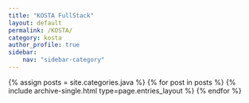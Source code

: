 ```yaml
---
title: "KOSTA FullStack"
layout: default
permalink: /KOSTA/
category: kosta
author_profile: true
sidebar:
    nav: "sidebar-category"
---
```


{% assign posts = site.categories.java %}
{% for post in posts %} {% include archive-single.html type=page.entries_layout %} {% endfor %}